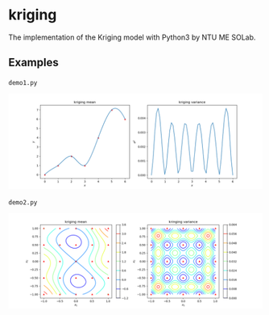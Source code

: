 # kriging

The implementation of the Kriging model with Python3 by NTU ME SOLab.

## Examples

`demo1.py`

![](./pics/Figure_1.png)

`demo2.py`

![](./pics/Figure_2.png)
